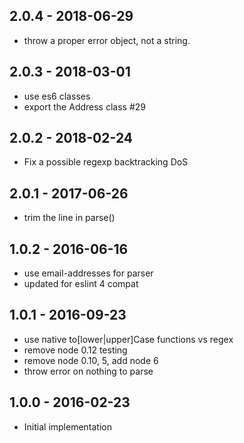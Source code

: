 
## 2.0.4 - 2018-06-29

- throw a proper error object, not a string.

## 2.0.3 - 2018-03-01

- use es6 classes
- export the Address class #29

## 2.0.2 - 2018-02-24

- Fix a possible regexp backtracking DoS

## 2.0.1 - 2017-06-26

- trim the line in parse()

## 1.0.2 - 2016-06-16

- use email-addresses for parser
- updated for eslint 4 compat

## 1.0.1 - 2016-09-23

- use native to[lower|upper]Case functions vs regex
- remove node 0.12 testing
- remove node 0.10, 5, add node 6
- throw error on nothing to parse


## 1.0.0 - 2016-02-23

- Initial implementation
